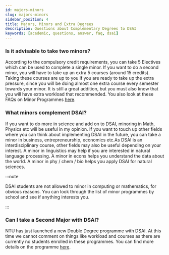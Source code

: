 ```yaml
---
id: majors-minors
slug: majors-minors
sidebar_position: 4
title: Majors, Minors and Extra Degrees
description: Questions about Complementary Degrees to DSAI
keywords: [academic, questions, answer, faq, dsai]
---
```


### Is it advisable to take two minors?

According to the compulsory credit requirements, you can take 5 Electives which can be used to complete a single minor. If you want to do a second minor, you will have to take up an extra 5 courses (around 15 credits). Taking these courses are up to you if you are ready to take up the extra pressure, since you will be doing almost one extra course every semester towards your minor. It is still a great addition, but you must also know that you will have extra workload that recommended. You also look at these FAQs on Minor Programmes [here](https://www3.ntu.edu.sg/OAS2/minor/minor_FAQ.pdf).

### What minors complement DSAI?

If you want to do more in science and add on to DSAI, minoring in Math, Physics etc will be useful in my opinion. If you want to touch up other fields where you can think about implementing DSAI in the future, you can take a minor in business, entrepreneurship, economics etc.As DSAI is an interdisciplinary course, other fields may also be useful depending on your interest. A minor in linguistics may help if you are interested in natural language processing. A minor in econs helps you understand the data about the world. A minor in phy / chem / bio helps you apply DSAI for natural sciences.

:::note

DSAI students are not allowed to minor in computing or mathematics, for obvious reasons. You can look through the list of minor programmes by school and see if anything interests you.

:::

### Can I take a Second Major with DSAI?

NTU has just launched a new Double Degree programme with DSAI. At this time we cannot comment on things like workload and courses as there are currently no students enrolled in these programmes. You can find more details on the programme [here](https://www.ntu.edu.sg/education/undergraduate-programme/double-degree-in-accountancy-and-science).
